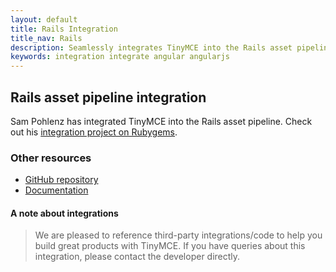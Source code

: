 ```yaml
---
layout: default
title: Rails Integration
title_nav: Rails
description: Seamlessly integrates TinyMCE into the Rails asset pipeline introduced in Rails 3.1.
keywords: integration integrate angular angularjs
---
```


## Rails asset pipeline integration

Sam Pohlenz has integrated TinyMCE into the Rails asset pipeline. Check out his [integration project on Rubygems](https://rubygems.org/gems/tinymce-rails/versions/4.3.0).

### Other resources

* [GitHub repository](https://github.com/spohlenz/tinymce-rails)
* [Documentation](http://www.rubydoc.info/gems/tinymce-rails/4.3.0)

#### A note about integrations

> We are pleased to reference third-party integrations/code to help you build great products with TinyMCE. If you have queries about this integration, please contact the developer directly.
